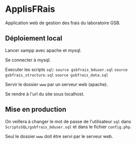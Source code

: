 # ApplisFRais

Application web de gestion des frais du laboratoire GSB.

## Déploiement local

Lancer xampp avec apache et mysql.

Se connecter à mysql.

Executer les scripts `sql`:
`source gsbfrais_bduser.sql` 
`source gsbfrais_structure.sql` 
`source gsbfrais_data.sql` 

Servir le dossier `www` par un serveur web (apache).

Se rendre à l'url du site sous localhost.

## Mise en production

On veillera à changer le mot de passe de l'utilisateur `sql` dans `ScriptsSQL/gsbfrais_bduser.sql` et dans le fichier `config.php`.

Seul le dossier `www` doit être servi par le serveur web.